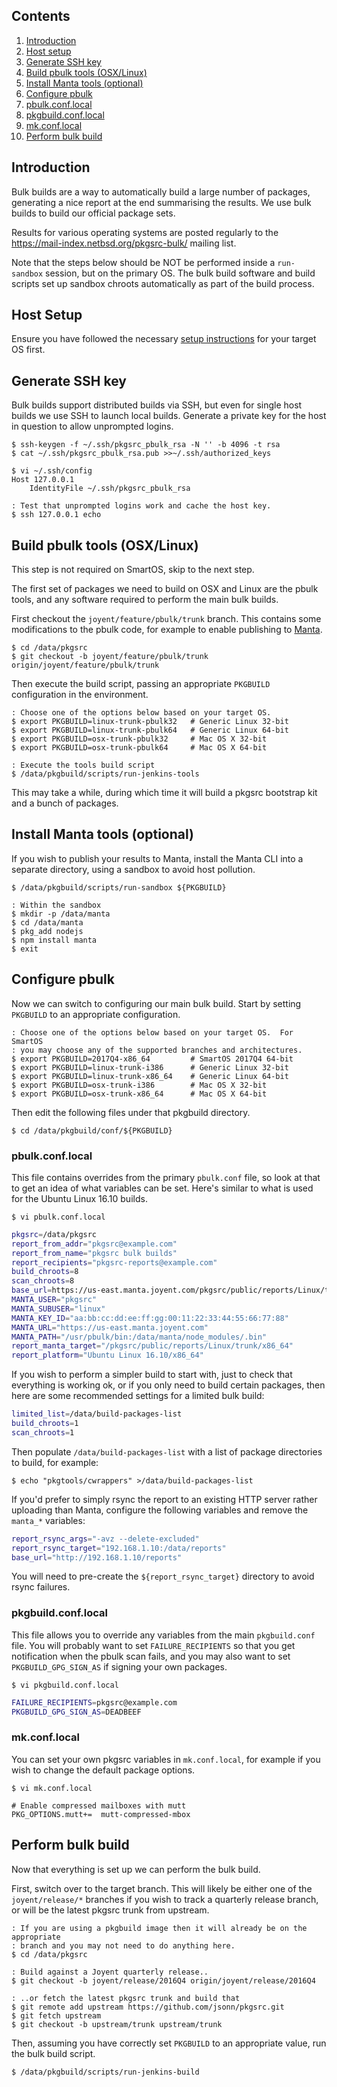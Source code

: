 ## Contents

1. <a href="#introduction">Introduction</a>
1. <a href="#host-setup">Host setup</a>
1. <a href="#generate-ssh-key">Generate SSH key</a>
1. <a href="#build-pbulk-tools">Build pbulk tools (OSX/Linux)</a>
1. <a href="#install-manta-tools">Install Manta tools (optional)</a>
1. <a href="#configure-pbulk">Configure pbulk</a>
  1. <a href="#configure-pbulk-pbulk-conf-local">pbulk.conf.local</a>
  1. <a href="#configure-pbulk-pkgbuild-conf-local">pkgbuild.conf.local</a>
  1. <a href="#configure-pbulk-mk-conf-local">mk.conf.local</a>
1. <a href="#perform-bulk-build">Perform bulk build</a>

<a name="introduction"/>

## Introduction

Bulk builds are a way to automatically build a large number of packages,
generating a nice report at the end summarising the results.  We use bulk
builds to build our official package sets.

Results for various operating systems are posted regularly to the
<https://mail-index.netbsd.org/pkgsrc-bulk/> mailing list.

Note that the steps below should be NOT be performed inside a `run-sandbox`
session, but on the primary OS.  The bulk build software and build scripts set
up sandbox chroots automatically as part of the build process.

<a name="host-setup"/>

## Host Setup

Ensure you have followed the necessary [setup
instructions](/joyent/pkgsrc/wiki/pkgdev:setup) for your target OS first.

<a name="generate-ssh-key"/>

## Generate SSH key

Bulk builds support distributed builds via SSH, but even for single host builds
we use SSH to launch local builds.  Generate a private key for the host in
question to allow unprompted logins.

```console
$ ssh-keygen -f ~/.ssh/pkgsrc_pbulk_rsa -N '' -b 4096 -t rsa
$ cat ~/.ssh/pkgsrc_pbulk_rsa.pub >>~/.ssh/authorized_keys

$ vi ~/.ssh/config
Host 127.0.0.1
	IdentityFile ~/.ssh/pkgsrc_pbulk_rsa

: Test that unprompted logins work and cache the host key.
$ ssh 127.0.0.1 echo
```

<a name="build-pbulk-tools"/>

## Build pbulk tools (OSX/Linux)

This step is not required on SmartOS, skip to the next step.

The first set of packages we need to build on OSX and Linux are the pbulk
tools, and any software required to perform the main bulk builds.

First checkout the `joyent/feature/pbulk/trunk` branch.  This contains some
modifications to the pbulk code, for example to enable publishing to
[Manta](https://www.joyent.com/manta).

```console
$ cd /data/pkgsrc
$ git checkout -b joyent/feature/pbulk/trunk origin/joyent/feature/pbulk/trunk
```

Then execute the build script, passing an appropriate `PKGBUILD` configuration
in the environment.

```console
: Choose one of the options below based on your target OS.
$ export PKGBUILD=linux-trunk-pbulk32   # Generic Linux 32-bit
$ export PKGBUILD=linux-trunk-pbulk64   # Generic Linux 64-bit
$ export PKGBUILD=osx-trunk-pbulk32     # Mac OS X 32-bit
$ export PKGBUILD=osx-trunk-pbulk64     # Mac OS X 64-bit

: Execute the tools build script
$ /data/pkgbuild/scripts/run-jenkins-tools
```

This may take a while, during which time it will build a pkgsrc bootstrap kit
and a bunch of packages.

<a name="install-manta-tools"/>

## Install Manta tools (optional)

If you wish to publish your results to Manta, install the Manta CLI into a
separate directory, using a sandbox to avoid host pollution.

```console
$ /data/pkgbuild/scripts/run-sandbox ${PKGBUILD}

: Within the sandbox
$ mkdir -p /data/manta
$ cd /data/manta
$ pkg_add nodejs
$ npm install manta
$ exit
```

<a name="configure-pbulk"/>

## Configure pbulk

Now we can switch to configuring our main bulk build.  Start by setting
`PKGBUILD` to an appropriate configuration.

```console
: Choose one of the options below based on your target OS.  For SmartOS
: you may choose any of the supported branches and architectures.
$ export PKGBUILD=2017Q4-x86_64         # SmartOS 2017Q4 64-bit
$ export PKGBUILD=linux-trunk-i386      # Generic Linux 32-bit
$ export PKGBUILD=linux-trunk-x86_64    # Generic Linux 64-bit
$ export PKGBUILD=osx-trunk-i386        # Mac OS X 32-bit
$ export PKGBUILD=osx-trunk-x86_64      # Mac OS X 64-bit
```

Then edit the following files under that pkgbuild directory.

```console
$ cd /data/pkgbuild/conf/${PKGBUILD}
```

<a name="configure-pbulk-pbulk-conf-local"/>

### pbulk.conf.local

This file contains overrides from the primary `pbulk.conf` file, so look at
that to get an idea of what variables can be set.  Here's similar to what is
used for the Ubuntu Linux 16.10 builds.

```console
$ vi pbulk.conf.local
```

```bash
pkgsrc=/data/pkgsrc
report_from_addr="pkgsrc@example.com"
report_from_name="pkgsrc bulk builds"
report_recipients="pkgsrc-reports@example.com"
build_chroots=8
scan_chroots=8
base_url=https://us-east.manta.joyent.com/pkgsrc/public/reports/Linux/trunk/x86_64
MANTA_USER="pkgsrc"
MANTA_SUBUSER="linux"
MANTA_KEY_ID="aa:bb:cc:dd:ee:ff:gg:00:11:22:33:44:55:66:77:88"
MANTA_URL="https://us-east.manta.joyent.com"
MANTA_PATH="/usr/pbulk/bin:/data/manta/node_modules/.bin"
report_manta_target="/pkgsrc/public/reports/Linux/trunk/x86_64"
report_platform="Ubuntu Linux 16.10/x86_64"
```

If you wish to perform a simpler build to start with, just to check that
everything is working ok, or if you only need to build certain packages, then
here are some recommended settings for a limited bulk build:

```bash
limited_list=/data/build-packages-list
build_chroots=1
scan_chroots=1
```

Then populate `/data/build-packages-list` with a list of package directories to
build, for example:

```console
$ echo "pkgtools/cwrappers" >/data/build-packages-list
```

If you'd prefer to simply rsync the report to an existing HTTP server rather
uploading than Manta, configure the following variables and remove the
`manta_*` variables:

```bash
report_rsync_args="-avz --delete-excluded"
report_rsync_target="192.168.1.10:/data/reports"
base_url="http://192.168.1.10/reports"
```

You will need to pre-create the `${report_rsync_target}` directory to avoid
rsync failures.

<a name="configure-pbulk-pkgbuild-conf-local"/>

### pkgbuild.conf.local

This file allows you to override any variables from the main `pkgbuild.conf`
file.  You will probably want to set `FAILURE_RECIPIENTS` so that you get
notification when the pbulk scan fails, and you may also want to set
`PKGBUILD_GPG_SIGN_AS` if signing your own packages.

```console
$ vi pkgbuild.conf.local
```

```bash
FAILURE_RECIPIENTS=pkgsrc@example.com
PKGBUILD_GPG_SIGN_AS=DEADBEEF
```

<a name="configure-pbulk-mk-conf-local"/>

### mk.conf.local

You can set your own pkgsrc variables in `mk.conf.local`, for example if you
wish to change the default package options.

```console
$ vi mk.conf.local
```

```make
# Enable compressed mailboxes with mutt
PKG_OPTIONS.mutt+=	mutt-compressed-mbox
```

<a name="perform-bulk-build"/>

## Perform bulk build

Now that everything is set up we can perform the bulk build.

First, switch over to the target branch.  This will likely be either one of the
`joyent/release/*` branches if you wish to track a quarterly release branch, or
will be the latest pkgsrc trunk from upstream.

```console
: If you are using a pkgbuild image then it will already be on the appropriate
: branch and you may not need to do anything here.
$ cd /data/pkgsrc

: Build against a Joyent quarterly release..
$ git checkout -b joyent/release/2016Q4 origin/joyent/release/2016Q4

: ..or fetch the latest pkgsrc trunk and build that
$ git remote add upstream https://github.com/jsonn/pkgsrc.git
$ git fetch upstream
$ git checkout -b upstream/trunk upstream/trunk
```

Then, assuming you have correctly set `PKGBUILD` to an appropriate value, run
the bulk build script.

```console
$ /data/pkgbuild/scripts/run-jenkins-build
```
